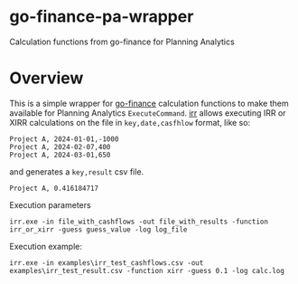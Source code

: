 # go-finance-pa-wrapper
Calculation functions from go-finance for Planning Analytics

# Overview

This is a simple wrapper for [go-finance](https://pkg.go.dev/github.com/alpeb/go-finance) calculation functions to make them available for Planning Analytics `ExecuteCommand`.
[irr](irr.go) allows executing IRR or XIRR calculations on the file in `key,date,casfhlow` format, like so:
```
Project A, 2024-01-01,-1000
Project A, 2024-02-07,400
Project A, 2024-03-01,650
```
and generates a `key,result` csv file.
```
Project A, 0.416184717
```

Execution parameters
```
irr.exe -in file_with_cashflows -out file_with_results -function irr_or_xirr -guess guess_value -log log_file
```
Execution example:
```
irr.exe -in examples\irr_test_cashflows.csv -out examples\irr_test_result.csv -function xirr -guess 0.1 -log calc.log
```
